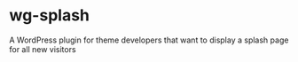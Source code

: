 wg-splash
=========

A WordPress plugin for theme developers that want to display a splash page for all new visitors